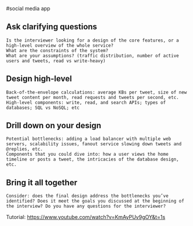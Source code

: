 #social media app

Ask clarifying questions
-
    Is the interviewer looking for a design of the core features, or a high-level overview of the whole service?
    What are the constraints of the system?
    What are your assumptions? (traffic distribution, number of active users and tweets, read vs write-heavy)

Design high-level
-
    Back-of-the-envelope calculations: average KBs per tweet, size of new tweet content per month, read requests and tweets per second, etc.
    High-level components: write, read, and search APIs; types of databases; SQL vs NoSQL; etc

Drill down on your design
-
    Potential bottlenecks: adding a load balancer with multiple web servers, scalability issues, fanout service slowing down tweets and @replies, etc.
    Components that you could dive into: how a user views the home timeline or posts a tweet, the intricacies of the database design, etc.

Bring it all together
-
    Consider: does the final design address the bottlenecks you’ve identified? Does it meet the goals you discussed at the beginning of the interview? Do you have any questions for the interviewer?

Tutorial: https://www.youtube.com/watch?v=KmAyPUv9gOY&t=1s
